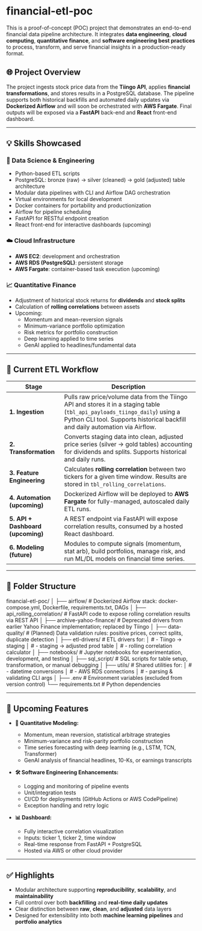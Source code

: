 # financial-etl-poc

This is a proof-of-concept (POC) project that demonstrates an end-to-end financial data pipeline architecture. It integrates **data engineering**, **cloud computing**, **quantitative finance**, and **software engineering best practices** to process, transform, and serve financial insights in a production-ready format.

## 🌐 Project Overview

The project ingests stock price data from the **Tiingo API**, applies **financial transformations**, and stores results in a PostgreSQL database. The pipeline supports both historical backfills and automated daily updates via **Dockerized Airflow** and will soon be orchestrated with **AWS Fargate**. Final outputs will be exposed via a **FastAPI** back-end and **React** front-end dashboard.

---

## 💡 Skills Showcased

### 🔬 Data Science & Engineering
- Python-based ETL scripts
- PostgreSQL: bronze (raw) → silver (cleaned) → gold (adjusted) table architecture
- Modular data pipelines with CLI and Airflow DAG orchestration
- Virtual environments for local development
- Docker containers for portability and productionization
- Airflow for pipeline scheduling
- FastAPI for RESTful endpoint creation
- React front-end for interactive dashboards (upcoming)

### ☁️ Cloud Infrastructure
- **AWS EC2**: development and orchestration
- **AWS RDS (PostgreSQL)**: persistent storage
- **AWS Fargate**: container-based task execution (upcoming)

### 📈 Quantitative Finance
- Adjustment of historical stock returns for **dividends** and **stock splits**
- Calculation of **rolling correlations** between assets
- Upcoming: 
  - Momentum and mean-reversion signals
  - Minimum-variance portfolio optimization
  - Risk metrics for portfolio construction
  - Deep learning applied to time series
  - GenAI applied to headlines/fundamental data

---

## 🔁 Current ETL Workflow

| Stage | Description |
|-------|-------------|
| **1. Ingestion** | Pulls raw price/volume data from the Tiingo API and stores it in a staging table (`tbl_api_payloads_tiingo_daily`) using a Python CLI tool. Supports historical backfill and daily automation via Airflow. |
| **2. Transformation** | Converts staging data into clean, adjusted price series (silver → gold tables) accounting for dividends and splits. Supports historical and daily runs. |
| **3. Feature Engineering** | Calculates **rolling correlation** between two tickers for a given time window. Results are stored in `tbl_rolling_correlations`. |
| **4. Automation (upcoming)** | Dockerized Airflow will be deployed to **AWS Fargate** for fully-managed, autoscaled daily ETL runs. |
| **5. API + Dashboard (upcoming)** | A REST endpoint via FastAPI will expose correlation results, consumed by a hosted React dashboard. |
| **6. Modeling (future)** | Modules to compute signals (momentum, stat arb), build portfolios, manage risk, and run ML/DL models on financial time series. |

---

## 🧰 Folder Structure
financial-etl-poc/
│
├── airflow/ # Dockerized Airflow stack: docker-compose.yml, Dockerfile, requirements.txt, DAGs
│
├── api_rolling_correlation/ # FastAPI code to expose rolling correlation results via REST API
│
├── archive-yahoo-finance/ # Deprecated drivers from earlier Yahoo Finance implementation; replaced by Tiingo
│
├── data-quality/ # (Planned) Data validation rules: positive prices, correct splits, duplicate detection
│
├── etl-drivers/ # ETL drivers for:
│ # - Tiingo → staging
│ # - staging → adjusted prod table
│ # - rolling correlation calculator
│
├── notebooks/ # Jupyter notebooks for experimentation, development, and testing
│
├── sql_script/ # SQL scripts for table setup, transformation, or manual debugging
│
├── utils/ # Shared utilities for:
│ # - datetime conversions
│ # - AWS RDS connections
│ # - parsing & validating CLI args
│
├── .env # Environment variables (excluded from version control)
└── requirements.txt # Python dependencies

---

## 🚧 Upcoming Features

- **🧠 Quantitative Modeling:**
  - Momentum, mean reversion, statistical arbitrage strategies
  - Minimum-variance and risk-parity portfolio construction
  - Time series forecasting with deep learning (e.g., LSTM, TCN, Transformer)
  - GenAI analysis of financial headlines, 10-Ks, or earnings transcripts

- **🛠 Software Engineering Enhancements:**
  - Logging and monitoring of pipeline events
  - Unit/integration tests
  - CI/CD for deployments (GitHub Actions or AWS CodePipeline)
  - Exception handling and retry logic

- **📊 Dashboard:**
  - Fully interactive correlation visualization
  - Inputs: ticker 1, ticker 2, time window
  - Real-time response from FastAPI + PostgreSQL
  - Hosted via AWS or other cloud provider

---

## ✅ Highlights

- Modular architecture supporting **reproducibility**, **scalability**, and **maintainability**
- Full control over both **backfilling** and **real-time daily updates**
- Clear distinction between **raw**, **clean**, and **adjusted** data layers
- Designed for extensibility into both **machine learning pipelines** and **portfolio analytics**